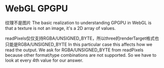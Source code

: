 # WebGL GPGPU

纹理不是图片
The basic realization to understanding GPGPU in WebGL is that a texture is not an image, it's a 2D array of values.

readPixels仅仅支持RGBA/UNSIGNED_BYTE，所以three的renderTarget格式也只能是RGBA/UNSIGNED_BYTE
In this particular case this affects how we read the output. We ask for RGBA/UNSIGNED_BYTE from readPixels because other format/type combinations are not supported. So we have to look at every 4th value for our answer.

